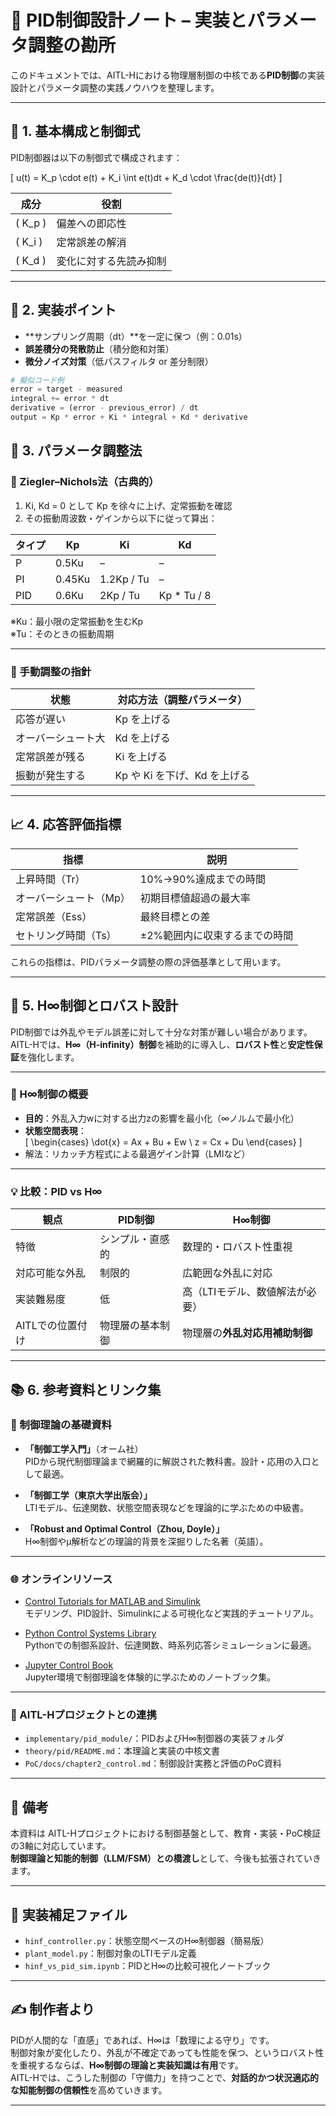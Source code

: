 # 📘 PID制御設計ノート – 実装とパラメータ調整の勘所

このドキュメントでは、AITL-Hにおける物理層制御の中核である**PID制御**の実装設計とパラメータ調整の実践ノウハウを整理します。

---

## 🎯 1. 基本構成と制御式

PID制御器は以下の制御式で構成されます：

\[
u(t) = K_p \cdot e(t) + K_i \int e(t)dt + K_d \cdot \frac{de(t)}{dt}
\]

| 成分 | 役割 |
|------|------|
| \( K_p \) | 偏差への即応性 |
| \( K_i \) | 定常誤差の解消 |
| \( K_d \) | 変化に対する先読み抑制 |

---

## 🔧 2. 実装ポイント

- **サンプリング周期（dt）**を一定に保つ（例：0.01s）
- **誤差積分の発散防止**（積分飽和対策）
- **微分ノイズ対策**（低パスフィルタ or 差分制限）

```python
# 擬似コード例
error = target - measured
integral += error * dt
derivative = (error - previous_error) / dt
output = Kp * error + Ki * integral + Kd * derivative
```

## 🧪 3. パラメータ調整法

### 📌 Ziegler–Nichols法（古典的）

1. Ki, Kd = 0 として Kp を徐々に上げ、定常振動を確認
2. その振動周波数・ゲインから以下に従って算出：

| タイプ | Kp      | Ki               | Kd             |
|--------|----------|------------------|----------------|
| P      | 0.5Ku    | –                | –              |
| PI     | 0.45Ku   | 1.2Kp / Tu       | –              |
| PID    | 0.6Ku    | 2Kp / Tu         | Kp * Tu / 8    |

※Ku：最小限の定常振動を生むKp  
※Tu：そのときの振動周期

---

### 📌 手動調整の指針

| 状態 | 対応方法（調整パラメータ） |
|------|-----------------------------|
| 応答が遅い        | Kp を上げる                 |
| オーバーシュート大 | Kd を上げる                 |
| 定常誤差が残る    | Ki を上げる                 |
| 振動が発生する    | Kp や Ki を下げ、Kd を上げる |

---

## 📈 4. 応答評価指標

| 指標 | 説明 |
|------|------|
| 上昇時間（Tr） | 10%→90%達成までの時間 |
| オーバーシュート（Mp） | 初期目標値超過の最大率 |
| 定常誤差（Ess） | 最終目標との差 |
| セトリング時間（Ts） | ±2%範囲内に収束するまでの時間 |

これらの指標は、PIDパラメータ調整の際の評価基準として用います。

---

## 🚀 5. H∞制御とロバスト設計

PID制御では外乱やモデル誤差に対して十分な対策が難しい場合があります。  
AITL-Hでは、**H∞（H-infinity）制御**を補助的に導入し、**ロバスト性**と**安定性保証**を強化します。

---

### 📘 H∞制御の概要

- **目的**：外乱入力wに対する出力zの影響を最小化（∞ノルムで最小化）
- **状態空間表現**：  
\[
\begin{cases}
\dot{x} = Ax + Bu + Ew \\
z = Cx + Du
\end{cases}
\]
- 解法：リカッチ方程式による最適ゲイン計算（LMIなど）

---

### 💡 比較：PID vs H∞

| 観点           | PID制御                  | H∞制御                                  |
|----------------|---------------------------|------------------------------------------|
| 特徴           | シンプル・直感的           | 数理的・ロバスト性重視                   |
| 対応可能な外乱 | 制限的                    | 広範囲な外乱に対応                        |
| 実装難易度     | 低                        | 高（LTIモデル、数値解法が必要）          |
| AITLでの位置付け | 物理層の基本制御           | 物理層の**外乱対応用補助制御**            |

---

## 📚 6. 参考資料とリンク集

### 📖 制御理論の基礎資料

- **「制御工学入門」**（オーム社）  
  PIDから現代制御理論まで網羅的に解説された教科書。設計・応用の入口として最適。

- **「制御工学（東京大学出版会）」**  
  LTIモデル、伝達関数、状態空間表現などを理論的に学ぶための中級書。

- **「Robust and Optimal Control（Zhou, Doyle）」**  
  H∞制御やμ解析などの理論的背景を深掘りした名著（英語）。

---

### 🌐 オンラインリソース

- [Control Tutorials for MATLAB and Simulink](http://ctms.engin.umich.edu/CTMS/index.php)  
  モデリング、PID設計、Simulinkによる可視化など実践的チュートリアル。

- [Python Control Systems Library](https://python-control.readthedocs.io/en/latest/)  
  Pythonでの制御系設計、伝達関数、時系列応答シミュレーションに最適。

- [Jupyter Control Book](https://jupytercontrol.readthedocs.io/)  
  Jupyter環境で制御理論を体験的に学ぶためのノートブック集。

---

### 🧠 AITL-Hプロジェクトとの連携

- `implementary/pid_module/`：PIDおよびH∞制御器の実装フォルダ
- `theory/pid/README.md`：本理論と実装の中核文書
- `PoC/docs/chapter2_control.md`：制御設計実務と評価のPoC資料

---

## 📝 備考

本資料は AITL-Hプロジェクトにおける制御基盤として、教育・実装・PoC検証の3軸に対応しています。  
**制御理論と知能的制御（LLM/FSM）との橋渡し**として、今後も拡張されていきます。

---

## 📂 実装補足ファイル

- `hinf_controller.py`：状態空間ベースのH∞制御器（簡易版）
- `plant_model.py`：制御対象のLTIモデル定義
- `hinf_vs_pid_sim.ipynb`：PIDとH∞の比較可視化ノートブック

---

## ✍️ 制作者より

PIDが人間的な「直感」であれば、H∞は「数理による守り」です。  
制御対象が変化したり、外乱が不確定であっても性能を保つ、というロバスト性を重視するならば、**H∞制御の理論と実装知識は有用**です。  
AITL-Hでは、こうした制御の「守備力」を持つことで、**対話的かつ状況適応的な知能制御の信頼性**を高めていきます。

---


